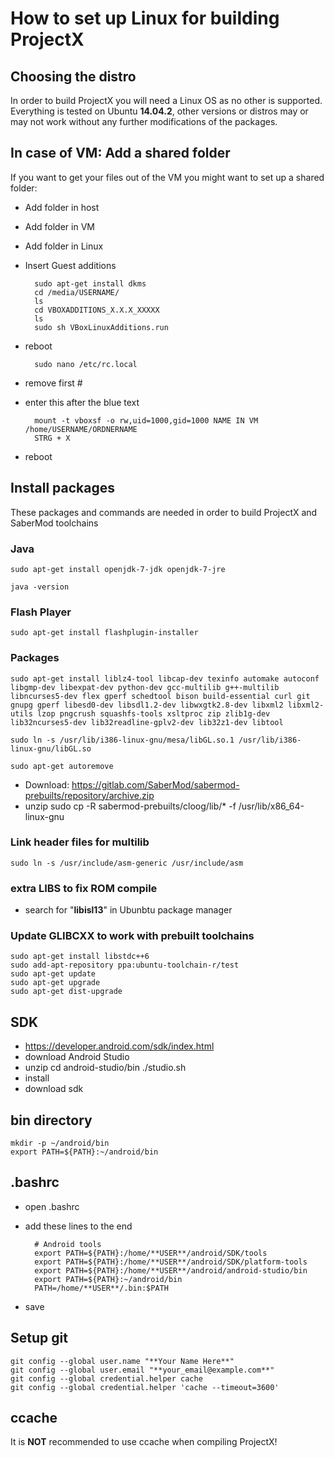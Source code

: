 # How to set up Linux for building ProjectX

## Choosing the distro

In order to build ProjectX you will need a Linux OS as no other is supported. Everything is tested on Ubuntu **14.04.2**, other versions or distros may or may not work without any further modifications of the packages.

## In case of VM: Add a shared folder

If you want to get your files out of the VM you might want to set up a shared folder:

* Add folder in host
* Add folder in VM
* Add folder in Linux
* Insert Guest additions 

		sudo apt-get install dkms
		cd /media/USERNAME/
		ls
		cd VBOXADDITIONS_X.X.X_XXXXX
		ls
		sudo sh VBoxLinuxAdditions.run
* reboot

		sudo nano /etc/rc.local

* remove first #
* enter this after the blue text

		mount -t vboxsf -o rw,uid=1000,gid=1000 NAME IN VM /home/USERNAME/ORDNERNAME
		STRG + X
* reboot

## Install packages

These packages and commands are needed in order to build ProjectX and SaberMod toolchains

### Java

	sudo apt-get install openjdk-7-jdk openjdk-7-jre

	java -version

### Flash Player

	sudo apt-get install flashplugin-installer

### Packages

	sudo apt-get install liblz4-tool libcap-dev texinfo automake autoconf libgmp-dev libexpat-dev python-dev gcc-multilib g++-multilib libncurses5-dev flex gperf schedtool bison build-essential curl git gnupg gperf libesd0-dev libsdl1.2-dev libwxgtk2.8-dev libxml2 libxml2-utils lzop pngcrush squashfs-tools xsltproc zip zlib1g-dev lib32ncurses5-dev lib32readline-gplv2-dev lib32z1-dev libtool

	sudo ln -s /usr/lib/i386-linux-gnu/mesa/libGL.so.1 /usr/lib/i386-linux-gnu/libGL.so

	sudo apt-get autoremove

* Download: https://gitlab.com/SaberMod/sabermod-prebuilts/repository/archive.zip
* unzip
	sudo cp -R sabermod-prebuilts/cloog/lib/* -f /usr/lib/x86_64-linux-gnu

### Link header files for multilib

	sudo ln -s /usr/include/asm-generic /usr/include/asm

### extra LIBS to fix ROM compile

* search for "**libisl13**" in Ubunbtu package manager

### Update GLIBCXX to work with prebuilt toolchains

	sudo apt-get install libstdc++6
	sudo add-apt-repository ppa:ubuntu-toolchain-r/test 
	sudo apt-get update
	sudo apt-get upgrade
	sudo apt-get dist-upgrade

## SDK

* https://developer.android.com/sdk/index.html
* download Android Studio 
* unzip
	cd android-studio/bin
	./studio.sh
* install
* download sdk

## bin directory

	mkdir -p ~/android/bin
	export PATH=${PATH}:~/android/bin

## .bashrc

* open .bashrc
* add these lines to the end

		# Android tools
		export PATH=${PATH}:/home/**USER**/android/SDK/tools
		export PATH=${PATH}:/home/**USER**/android/SDK/platform-tools
		export PATH=${PATH}:/home/**USER**/android/android-studio/bin
		export PATH=${PATH}:~/android/bin
		PATH=/home/**USER**/.bin:$PATH 
* save

## Setup git

	git config --global user.name "**Your Name Here**"
	git config --global user.email "**your_email@example.com**"
	git config --global credential.helper cache
	git config --global credential.helper 'cache --timeout=3600'

## ccache

It is **NOT** recommended to use ccache when compiling ProjectX!

